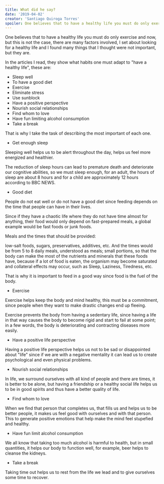 ```yaml
---
title: What did he say?
date: '2019-04-02'
creator: 'Santiago Quiroga Torres'
spoiler: One believes that to have a healthy life you must do only exercise and now, but this is not the case, there are many factors involved, I set about looking for a healthy life and I found many things that I thought were not important, but they are. 
---
```


One believes that to have a healthy life you must do only exercise and now, but this is not the case, there are many factors involved, I set about looking for a healthy life and I found many things that I thought were not important, but they are.

In the articles I read, they show what habits one must adapt to "have a healthy life", these are:

- Sleep well
- To have a good diet
- Exercise
- Eliminate stress
- Use sunblock
- Have a positive perspective
- Nourish social relationships
- Find whom to love
- Have fun limiting alcohol consumption
- Take a break

That is why I take the task of describing the most important of each one.

- Get enough sleep

Sleeping well helps us to be alert throughout the day, helps us feel more energized and healthier.

The reduction of sleep hours can lead to premature death and deteriorate our cognitive abilities, so we must sleep enough, for an adult, the hours of sleep are about 8 hours and for a child are approximately 12 hours according to BBC NEWS.

- Good diet

People do not eat well or do not have a good diet since feeding depends on the time that people can have in their lives.

Since if they have a chaotic life where they do not have time almost for anything, their food would only depend on fast-prepared meals, a global example would be fast foods or junk foods.

Meals and the times that should be provided:

low-salt foods, sugars, preservatives, additives, etc. And the times would be from 5 to 8 daily meals, understood as meals; small portions, so that the body can make the most of the nutrients and minerals that these foods have, because if a lot of food is eaten, the organism may become saturated and collateral effects may occur, such as Sleep, Laziness, Tiredness, etc.

That is why it is important to feed in a good way since food is the fuel of the body.

- Exercise

Exercise helps keep the body and mind healthy, this must be a commitment, since people when they want to make drastic changes end up fleeing.

Exercise prevents the body from having a sedentary life, since having a life in that way causes the body to become rigid and start to fail at some point; in a few words, the body is deteriorating and contracting diseases more easily.

- Have a positive life perspective

Having a positive life perspective helps us not to be sad or disappointed about "life" since if we are with a negative mentality it can lead us to create psychological and even physical problems.

- Nourish social relationships

In life, we surround ourselves with all kind of people and there are times, it is better to be alone, but having a friendship or a healthy social life helps us to be in good spirits and thus have a better quality of life.

- Find whom to love

When we find that person that completes us, that fills us and helps us to be better people, it makes us feel good with ourselves and with that person. This to generate positive emotions that help make the mind feel stupefied and healthy.

- Have fun limit alcohol consumption

We all know that taking too much alcohol is harmful to health, but in small quantities, it helps our body to function well, for example, beer helps to cleanse the kidneys.

- Take a break

Taking time out helps us to rest from the life we lead and to give ourselves some time to recover.